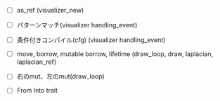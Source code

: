 - [ ] as_ref (visualizer_new)
- [ ] パターンマッチ(visualizer handling_event)
- [ ] 条件付きコンパイル(cfg) (visualizer handling_event)
- [ ] move, borrow, mutable borrow, lifetime (draw_loop, draw, laplacian, laplacian_ref)
- [ ] 右のmut、左のmut(draw_loop)
- [ ] From Into trait

